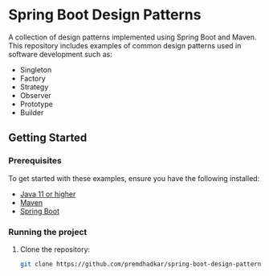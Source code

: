 # Spring Boot Design Patterns

A collection of design patterns implemented using Spring Boot and Maven. This repository includes examples of common design patterns used in software development such as:

- Singleton
- Factory
- Strategy
- Observer
- Prototype
- Builder

## Getting Started

### Prerequisites

To get started with these examples, ensure you have the following installed:

- [Java 11 or higher](https://www.oracle.com/java/technologies/javase-jdk11-downloads.html)
- [Maven](https://maven.apache.org/download.cgi)
- [Spring Boot](https://spring.io/projects/spring-boot)

### Running the project

1. Clone the repository:
   ```bash
   git clone https://github.com/premdhadkar/spring-boot-design-patterns.git
